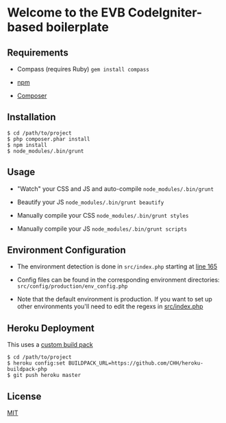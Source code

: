 # Welcome to the EVB CodeIgniter-based boilerplate

## Requirements

* Compass (requires Ruby) ```gem install compass```

* [npm](http://nodejs.org/)

* [Composer](http://getcomposer.org)

## Installation

```
$ cd /path/to/project
$ php composer.phar install
$ npm install
$ node_modules/.bin/grunt
```

## Usage

* "Watch" your CSS and JS and auto-compile ```node_modules/.bin/grunt```

* Beautify your JS ```node_modules/.bin/grunt beautify```

* Manually compile your CSS ```node_modules/.bin/grunt styles```

* Manually compile your JS ```node_modules/.bin/grunt scripts```

## Environment Configuration

* The environment detection is done in ```src/index.php``` starting at [line 165](https://github.com/EvolutionBureau/ci-boilerplate/blob/master/src/index.php#L165)

* Config files can be found in the corresponding environment directories: ```src/config/production/env_config.php```

* Note that the default environment is production.  If you want to set up other environments you'll need to edit the regexs in [src/index.php](https://github.com/EvolutionBureau/ci-boilerplate/blob/master/src/index.php#L165)

## Heroku Deployment

This uses a [custom build pack](https://github.com/CHH/heroku-buildpack-php)

```
$ cd /path/to/project
$ heroku config:set BUILDPACK_URL=https://github.com/CHH/heroku-buildpack-php
$ git push heroku master
```

## License

[MIT](LICENSE)
